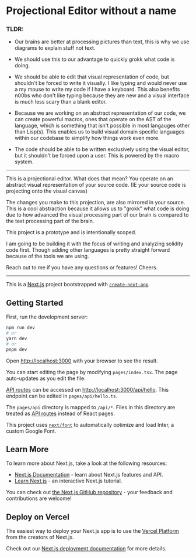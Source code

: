 # Projectional Editor without a name

### TLDR:

- Our brains are better at processing pictures than text, this is why we use diagrams to explain stuff not text.

- We should use this to our advantage to quickly grokk what code is doing.

- We should be able to edit that visual representation of code, but shouldn't be forced to write it visually. I like typing and would never use a my mouse to write my code if I have a keyboard. This also benefits n00bs who don't like typing because they are new and a visual interface is much less scary than a blank editor.

- Because we are working on an abstract representation of our code, we can create powerful macros, ones that operate on the AST of the language, which is something that isn't possible in most langauges other than Lisp(s). This enables us to build visual domain specific languages within our codebase to simplify how things work even more.

- The code should be able to be written exclusively using the visual editor, but it shouldn't be forced upon a user. This is powered by the macro system.

---

This is a projectional editor. What does that mean? You operate on an abstract visual representation of your source code. (IE your source code is projecting onto the visual canvas)

The changes you make to this projection, are also mirrored in your source. This is a cool abstraction because it allows us to "grokk" what code is doing due to how advanced the visual processing part of our brain is compared to the text processing part of the brain.

This project is a prototype and is intentionally scoped.

I am going to be building it with the focus of writing and analyzing solidity code first. Though adding other languages is pretty straight forward because of the tools we are using.

Reach out to me if you have any questions or features! Cheers.

---

This is a [Next.js](https://nextjs.org/) project bootstrapped with [`create-next-app`](https://github.com/vercel/next.js/tree/canary/packages/create-next-app).

## Getting Started

First, run the development server:

```bash
npm run dev
# or
yarn dev
# or
pnpm dev
```

Open [http://localhost:3000](http://localhost:3000) with your browser to see the result.

You can start editing the page by modifying `pages/index.tsx`. The page auto-updates as you edit the file.

[API routes](https://nextjs.org/docs/api-routes/introduction) can be accessed on [http://localhost:3000/api/hello](http://localhost:3000/api/hello). This endpoint can be edited in `pages/api/hello.ts`.

The `pages/api` directory is mapped to `/api/*`. Files in this directory are treated as [API routes](https://nextjs.org/docs/api-routes/introduction) instead of React pages.

This project uses [`next/font`](https://nextjs.org/docs/basic-features/font-optimization) to automatically optimize and load Inter, a custom Google Font.

## Learn More

To learn more about Next.js, take a look at the following resources:

- [Next.js Documentation](https://nextjs.org/docs) - learn about Next.js features and API.
- [Learn Next.js](https://nextjs.org/learn) - an interactive Next.js tutorial.

You can check out [the Next.js GitHub repository](https://github.com/vercel/next.js/) - your feedback and contributions are welcome!

## Deploy on Vercel

The easiest way to deploy your Next.js app is to use the [Vercel Platform](https://vercel.com/new?utm_medium=default-template&filter=next.js&utm_source=create-next-app&utm_campaign=create-next-app-readme) from the creators of Next.js.

Check out our [Next.js deployment documentation](https://nextjs.org/docs/deployment) for more details.

